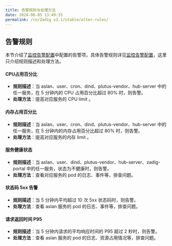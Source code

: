 ```yaml
---
title: 告警规则与处理方法
date: 2024-06-05 13:49:33
permalink: /cn/Zadig v3.1/stable/alter-rules/
---
```


## 告警规则

本节介绍了[监控告警配置](/cn/Zadig%20v3.1/stable/monitoring-alter-config/#告警规则配置)中配置的告警项，具体告警规则详见[监控告警配置](/cn/Zadig%20v3.1/stable/monitoring-alter-config/#告警规则配置)，这里只介绍规则描述和处理方法。

#### CPU占用百分比
- **规则描述**：当 aslan、user、cron、dind、plutus-vendor、hub-server 中的任一服务，在 5 分钟内的 CPU 占用百分比超过 80% 时，则告警。
- **处理方法**：提高对应服务的 CPU limit 。

#### 内存占用百分比
- **规则描述**：当 aslan、user、cron、dind、plutus-vendor、hub-server 中的任一服务，在 5 分钟内的内存占用百分比超过 80% 时，则告警。
- **处理方法**：提高对应服务的内存 limit 。

#### 服务健康状态
- **规则描述**：当 aslan、user、dind、plutus-vendor、hub-server、zadig-portal 中的任一服务，状态为不健康时，则告警。
- **处理方法**：查看对应服务的 pod 的日志、事件等，排查问题。

#### 状态码 5xx 告警
- **规则描述**：当 5 分钟内平均超过 10 次 5xx 状态码时，则告警。
- **处理方法**：查看 aslan 服务的 pod 的日志、事件等，排查问题。

#### 请求返回时间 P95
- **规则描述**：当 5 分钟内请求的平均响应时间的 P95 超过 2 秒时，则告警。
- **处理方法**：查看 aslan 服务的 pod 的日志、资源占用情况等，排查问题。
